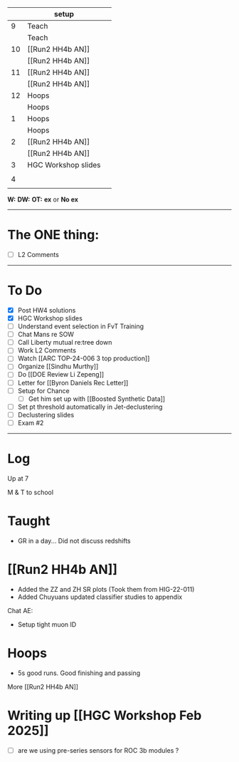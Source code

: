 
|     | setup               |     |
| --- | ------------------- | --- |
| 9   | Teach               |     |
|     | Teach               |     |
| 10  | [[Run2 HH4b AN]]    |     |
|     | [[Run2 HH4b AN]]    |     |
| 11  | [[Run2 HH4b AN]]    |     |
|     | [[Run2 HH4b AN]]    |     |
| 12  | Hoops               |     |
|     | Hoops               |     |
| 1   | Hoops               |     |
|     | Hoops               |     |
| 2   | [[Run2 HH4b AN]]    |     |
|     | [[Run2 HH4b AN]]    |     |
| 3   | HGC Workshop slides |     |
|     |                     |     |
| 4   |                     |     |
|     |                     |     |

**W:**
**DW:**
**OT:**
**ex** or **No ex**

---
# The ONE thing: 
- [ ] L2 Comments

---
# To Do

- [x] Post HW4 solutions
- [x] HGC Workshop slides
- [ ] Understand event selection in FvT Training
- [ ] Chat Mans re SOW
- [ ] Call Liberty mutual re:tree down
- [ ] Work L2 Comments
- [ ] Watch  [[ARC TOP-24-006 3 top production]]
- [ ] Organize [[Sindhu Murthy]]
- [ ] Do  [[DOE Review Li Zepeng]]
- [ ] Letter for [[Byron Daniels Rec Letter]]
- [ ] Setup for Chance
	- [ ] Get him set up with [[Boosted Synthetic Data]]
- [ ] Set pt threshold automatically in Jet-declustering
- [ ] Declustering slides
- [ ] Exam #2

---

# Log


Up at 7 

M & T to school

# Taught
- GR in a day... Did not discuss redshifts

# [[Run2 HH4b AN]]
- Added the ZZ and ZH SR plots (Took them from HIG-22-011)
- Added Chuyuans updated classifier studies to appendix



Chat AE: 
- Setup tight muon ID 

# Hoops 
- 5s good runs. Good finishing and passing

More [[Run2 HH4b AN]]

# Writing up [[HGC Workshop Feb 2025]]
- [ ] are we using pre-series sensors for ROC 3b modules ?
